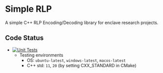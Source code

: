 # Simple RLP

A simple C++ RLP Encoding/Decoding library for enclave research projects.

## Code Status
- [![Unit Tests](https://github.com/zhenghaven/SimpleRLP/actions/workflows/unit-tests.yaml/badge.svg?branch=main)](https://github.com/zhenghaven/SimpleRLP/actions/workflows/unit-tests.yaml)
	- Testing environments
		- OS: `ubuntu-latest`, `windows-latest`, `macos-latest`
		- C++ std: `11`, `20` (by setting CXX_STANDARD in CMake)
